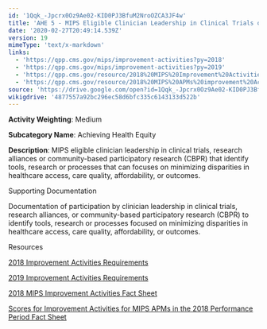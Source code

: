 ```yaml
---
id: '1Qqk_-Jpcrx0Oz9Ae02-KID0PJ3BfuM2NroOZCA3JF4w'
title: 'AHE 5 - MIPS Eligible Clinician Leadership in Clinical Trials or CBPR'
date: '2020-02-27T20:49:14.539Z'
version: 19
mimeType: 'text/x-markdown'
links:
  - 'https://qpp.cms.gov/mips/improvement-activities?py=2018'
  - 'https://qpp.cms.gov/mips/improvement-activities?py=2019'
  - 'https://qpp.cms.gov/resource/2018%20MIPS%20Improvement%20Activities%20Fact%20Sheet'
  - 'https://qpp.cms.gov/resource/2018%20MIPS%20APMs%20improvement%20Activities%20scores%20fact%20sheet'
source: 'https://drive.google.com/open?id=1Qqk_-Jpcrx0Oz9Ae02-KID0PJ3BfuM2NroOZCA3JF4w'
wikigdrive: '4877557a92bc296ec58d6bfc335c6143133d522b'
---
```

**Activity Weighting**: Medium

**Subcategory Name**: Achieving Health Equity

**Description**: MIPS eligible clinician leadership in clinical trials, research alliances or community-based participatory research (CBPR) that identify tools, research or processes that can focuses on minimizing disparities in healthcare access, care quality, affordability, or outcomes.

Supporting Documentation

Documentation of participation by clinician leadership in clinical trials, research alliances, or community-based participatory research (CBPR) to identify tools, research or processes focused on minimizing disparities in healthcare access, care quality, affordability, or outcomes.

Resources

[2018 Improvement Activities Requirements](https://qpp.cms.gov/mips/improvement-activities?py=2018)

[2019 Improvement Activities Requirements](https://qpp.cms.gov/mips/improvement-activities?py=2019)

[2018 MIPS Improvement Activities Fact Sheet](https://qpp.cms.gov/resource/2018%20MIPS%20Improvement%20Activities%20Fact%20Sheet)

[Scores for Improvement Activities for MIPS APMs in the 2018 Performance Period Fact Sheet](https://qpp.cms.gov/resource/2018%20MIPS%20APMs%20improvement%20Activities%20scores%20fact%20sheet)
